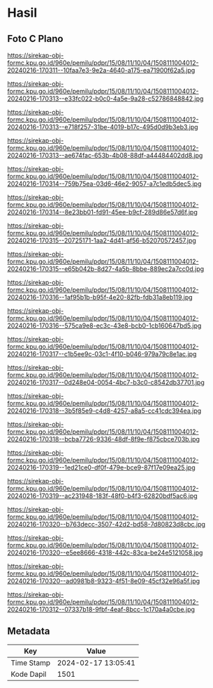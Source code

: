 # Hasil

## Foto C Plano

https://sirekap-obj-formc.kpu.go.id/960e/pemilu/pdpr/15/08/11/10/04/1508111004012-20240216-170311--10faa7e3-9e2a-4640-a175-ea71900f62a5.jpg

https://sirekap-obj-formc.kpu.go.id/960e/pemilu/pdpr/15/08/11/10/04/1508111004012-20240216-170313--e33fc022-b0c0-4a5e-9a28-c52786848842.jpg

https://sirekap-obj-formc.kpu.go.id/960e/pemilu/pdpr/15/08/11/10/04/1508111004012-20240216-170313--e718f257-31be-4019-b17c-495d0d9b3eb3.jpg

https://sirekap-obj-formc.kpu.go.id/960e/pemilu/pdpr/15/08/11/10/04/1508111004012-20240216-170313--ae674fac-653b-4b08-88df-a44484402dd8.jpg

https://sirekap-obj-formc.kpu.go.id/960e/pemilu/pdpr/15/08/11/10/04/1508111004012-20240216-170314--759b75ea-03d6-46e2-9057-a7c1edb5dec5.jpg

https://sirekap-obj-formc.kpu.go.id/960e/pemilu/pdpr/15/08/11/10/04/1508111004012-20240216-170314--8e23bb01-fd91-45ee-b9cf-289d86e57d6f.jpg

https://sirekap-obj-formc.kpu.go.id/960e/pemilu/pdpr/15/08/11/10/04/1508111004012-20240216-170315--20725171-1aa2-4d41-af56-b52070572457.jpg

https://sirekap-obj-formc.kpu.go.id/960e/pemilu/pdpr/15/08/11/10/04/1508111004012-20240216-170315--e65b042b-8d27-4a5b-8bbe-889ec2a7cc0d.jpg

https://sirekap-obj-formc.kpu.go.id/960e/pemilu/pdpr/15/08/11/10/04/1508111004012-20240216-170316--1af95b1b-b95f-4e20-82fb-fdb31a8eb119.jpg

https://sirekap-obj-formc.kpu.go.id/960e/pemilu/pdpr/15/08/11/10/04/1508111004012-20240216-170316--575ca9e8-ec3c-43e8-bcb0-1cb160647bd5.jpg

https://sirekap-obj-formc.kpu.go.id/960e/pemilu/pdpr/15/08/11/10/04/1508111004012-20240216-170317--c1b5ee9c-03c1-4f10-b046-979a79c8e1ac.jpg

https://sirekap-obj-formc.kpu.go.id/960e/pemilu/pdpr/15/08/11/10/04/1508111004012-20240216-170317--0d248e04-0054-4bc7-b3c0-c8542db37701.jpg

https://sirekap-obj-formc.kpu.go.id/960e/pemilu/pdpr/15/08/11/10/04/1508111004012-20240216-170318--3b5f85e9-c4d8-4257-a8a5-cc41cdc394ea.jpg

https://sirekap-obj-formc.kpu.go.id/960e/pemilu/pdpr/15/08/11/10/04/1508111004012-20240216-170318--bcba7726-9336-48df-8f9e-f875cbce703b.jpg

https://sirekap-obj-formc.kpu.go.id/960e/pemilu/pdpr/15/08/11/10/04/1508111004012-20240216-170319--1ed21ce0-df0f-479e-bce9-87f17e09ea25.jpg

https://sirekap-obj-formc.kpu.go.id/960e/pemilu/pdpr/15/08/11/10/04/1508111004012-20240216-170319--ac231948-183f-48f0-b4f3-62820bdf5ac6.jpg

https://sirekap-obj-formc.kpu.go.id/960e/pemilu/pdpr/15/08/11/10/04/1508111004012-20240216-170320--b763decc-3507-42d2-bd58-7d80823d8cbc.jpg

https://sirekap-obj-formc.kpu.go.id/960e/pemilu/pdpr/15/08/11/10/04/1508111004012-20240216-170320--e5ee8666-4318-442c-83ca-be24e5121058.jpg

https://sirekap-obj-formc.kpu.go.id/960e/pemilu/pdpr/15/08/11/10/04/1508111004012-20240216-170320--ad0981b8-9323-4f51-8e09-45cf32e96a5f.jpg

https://sirekap-obj-formc.kpu.go.id/960e/pemilu/pdpr/15/08/11/10/04/1508111004012-20240216-170312--07337b18-9fbf-4eaf-8bcc-1c170a4a0cbe.jpg


## Metadata

| Key        | Value               |
| ---------- | ------------------- |
| Time Stamp | 2024-02-17 13:05:41 |
| Kode Dapil | 1501                |



